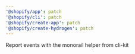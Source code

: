 ```yaml
---
'@shopify/app': patch
'@shopify/cli': patch
'@shopify/create-app': patch
'@shopify/create-hydrogen': patch
---
```


Report events with the monorail helper from cli-kit
